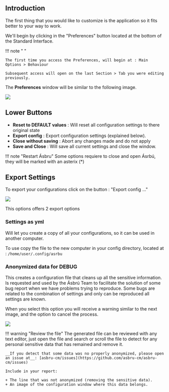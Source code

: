 ## Introduction

The first thing that you would like to customize is the application so it fits
better to your way to work.

We'll begin by clicking in the "Preferences" button located at the bottom of the
Standard Interface.

!!! note " "

    The first time you access the Preferences, will begin at : Main Options > Behaviour

    Subsequent access will open on the last Section > Tab you were editing previously.

The **Preferences** window will be similar to the following image.

![](images/pref1.png)

## Lower Buttons

- **Reset to DEFAULT values** : Will reset all configuration settings to there
  original state
- **Export config** : Export configuration settings (explained below).
- **Close without saving** : Abort any changes made and do not apply
- **Save and Close** : Will save all current settings and close the window.

!!! note "Restart Ásbru" Some options requiere to close and open Ásrbú, they
will be marked with an asterix (\*)

## Export Settings

To export your configurations click on the button : "Export config ..."

![](images/export1.png)

This options offers 2 export options

### Settings as yml

Will let you create a copy of all your configurations, so it can be used in
another computer.

To use copy the file to the new computer in your config directory, located at :
`/home/user/.config/asrbu`

### Anonymized data for DEBUG

This creates a configuration file that cleans up all the sensitive information.
Is requested and used by the Ásbrú Team to facilitate the solution of some bug
report when we have problems trying to reproduce. Some bugs are related to the
combination of settings and only can be reproduced all settings are known.

When you select this option you will receive a warning similar to the next
image, and the option to cancel the process.

![](images/export2.png)

!!! warning "Review the file" The generated file can be reviewed with any text
editor, just open the file and search or scroll the file to detect for any
personal sensitive data that has remained and remove it.

    __If you detect that some data was no properly anonymized, please open an issue at__: [asbru-cm/issues](https://github.com/asbru-cm/asbru-cm/issues)

    Include in your report:

    + The line that was not anonymized (removing the sensitive data).
    + An image of the configuration window where this data belongs.
